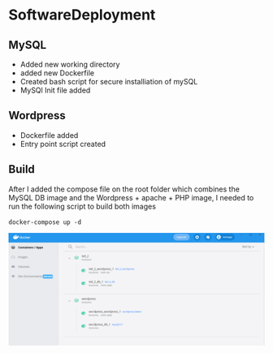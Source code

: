 # SoftwareDeployment

## MySQL

- Added new working directory 
- added new Dockerfile 
- Created bash script for secure installiation of mySQL
- MySQl Init file added

## Wordpress 
- Dockerfile added
- Entry point script created

## Build
After I added the compose file on the root folder which combines the MySQL DB image and the Wordpress + apache + PHP image, 
I needed to run the following script to build both images 

```
docker-compose up -d
```

![Container Running](Part2_Succeeds.png)

